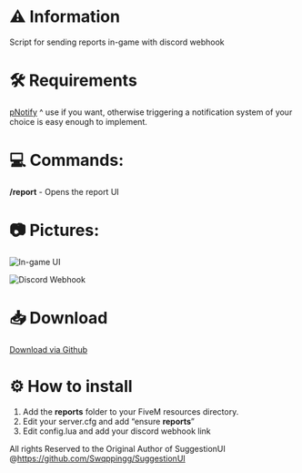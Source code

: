 # :warning: Information
Script for sending reports in-game with discord webhook


# :hammer_and_wrench: Requirements
[pNotify](https://forum.cfx.re/t/release-pnotify-in-game-js-notifications-using-noty/20659)
^ use if you want, otherwise triggering a notification system of your choice is easy enough to implement.

# :computer: **Commands:**
**/report** - Opens the report UI

# :camera: **Pictures:**
![In-game UI](https://i.imgur.com/FoUx5JI.png)

![Discord Webhook](https://i.imgur.com/mo25brm.png)

# :inbox_tray: Download
[Download via Github](https://github.com/Swqppingg/SuggestionUI)

# :gear: How to install
1. Add the **reports** folder to your FiveM resources directory.
2. Edit your server.cfg and add “ensure **reports**”
3. Edit config.lua and add your discord webhook link

All rights Reserved to the Original Author of SuggestionUI @https://github.com/Swqppingg/SuggestionUI
